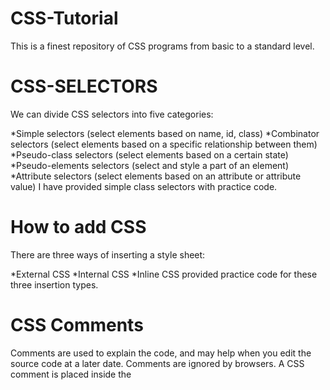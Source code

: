 # CSS-Tutorial
This is a finest repository of CSS programs from basic to a standard level.

CSS-SELECTORS
=============
We can divide CSS selectors into five categories:

*Simple selectors (select elements based on name, id, class)
*Combinator selectors (select elements based on a specific relationship between them)
*Pseudo-class selectors (select elements based on a certain state)
*Pseudo-elements selectors (select and style a part of an element)
*Attribute selectors (select elements based on an attribute or attribute value)
I have provided simple class selectors with practice code.

How to add CSS
==============
There are three ways of inserting a style sheet:

*External CSS
*Internal CSS
*Inline CSS
provided practice code for these three insertion types.

CSS Comments
============
Comments are used to explain the code, and may help when you edit the source code at a later date.
Comments are ignored by browsers.
A CSS comment is placed inside the <style> element, and starts with /* and ends with */:
 provided practice code for comments.
 
 CSS - colors
==============
Colors are specified using predefined color names, or RGB, HEX, HSL, RGBA, HSLA values.
provided practice code for all types in colors.

CSS - Backgrounds
==================
The CSS background properties are used to add background effects for elements.

In these chapters, you will learn about the following CSS background properties:

*background-color
*background-image
*background-repeat
*background-attachment
*background-position
*background (shorthand property)
Practice code on these proerties are provided.

 CSS Borders
 ===========
 
 The CSS border properties allow you to specify the style, width, and color of an element's border.
 
 CSS Border Style
 -----------------
The border-style property specifies what kind of border to display.

The following values are allowed:

dotted - Defines a dotted border
dashed - Defines a dashed border
solid - Defines a solid border
double - Defines a double border
groove - Defines a 3D grooved border. The effect depends on the border-color value
ridge - Defines a 3D ridged border. The effect depends on the border-color value
inset - Defines a 3D inset border. The effect depends on the border-color value
outset - Defines a 3D outset border. The effect depends on the border-color value
none - Defines no border
hidden - Defines a hidden border
The border-style property can have from one to four values (for the top border, right border, bottom border, and the left border).
 The practice code is provided for al the border styles.

CSS margins
===========
Margins are used to create space around elements, outside of any defined borders.

Margin - Individual Sides
--------------------------
CSS has properties for specifying the margin for each side of an element:

margin-top
margin-right
margin-bottom
margin-left
All the margin properties can have the following values:

auto - the browser calculates the margin
length - specifies a margin in px, pt, cm, etc.
% - specifies a margin in % of the width of the containing element
inherit - specifies that the margin should be inherited from the parent element
Tip: Negative values are allowed.
Practice code is provided.

Margin Collapse
===============
Top and bottom margins of elements are sometimes collapsed into a single margin that is equal to the largest of the two margins.

CSS padding
===========
Padding is used to create space around an element's content, inside of any defined borders.
Padding - Individual Sides
CSS has properties for specifying the padding for each side of an element:

padding-top
padding-right
padding-bottom
padding-left
This does not happen on left and right margins! Only top and bottom margins!
Practiec code is provided.

CSS Setting height and width
============================
The height and width properties are used to set the height and width of an element.

The height and width properties do not include padding, borders, or margins. It sets the height/width of the area inside the padding, border, and margin of the element.
CSS height and width Values
---------------------------
The height and width properties may have the following values:

auto - This is default. The browser calculates the height and width
length - Defines the height/width in px, cm etc.
% - Defines the height/width in percent of the containing block
initial - Sets the height/width to its default value
inherit - The height/width will be inherited from its parent value
Practice code is provided.
